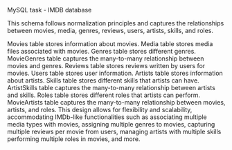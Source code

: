 MySQL task - IMDB database

This schema follows normalization principles and captures the relationships between movies, media, genres, reviews, users, artists, skills, and roles.

Movies table stores information about movies.
Media table stores media files associated with movies.
Genres table stores different genres.
MovieGenres table captures the many-to-many relationship between movies and genres.
Reviews table stores reviews written by users for movies.
Users table stores user information.
Artists table stores information about artists.
Skills table stores different skills that artists can have.
ArtistSkills table captures the many-to-many relationship between artists and skills.
Roles table stores different roles that artists can perform.
MovieArtists table captures the many-to-many relationship between movies, artists, and roles.
This design allows for flexibility and scalability, accommodating IMDb-like functionalities such as associating multiple media types with movies, assigning multiple genres to movies, capturing multiple reviews per movie from users, managing artists with multiple skills performing multiple roles in movies, and more.
